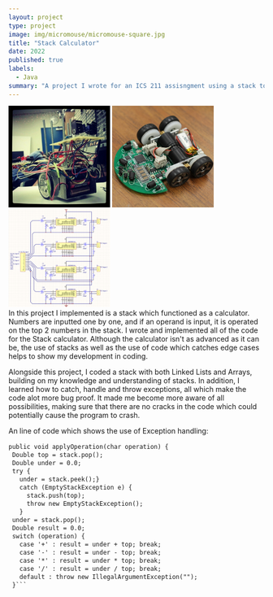 ```yaml
---
layout: project
type: project
image: img/micromouse/micromouse-square.jpg
title: "Stack Calculator"
date: 2022
published: true
labels:
  - Java
summary: "A project I wrote for an ICS 211 assisngment using a stack to create a calculator"
---
```


<div class="text-center p-4">
  <img width="200px" src="../img/micromouse/micromouse-robot.png" class="img-thumbnail" >
  <img width="200px" src="../img/micromouse/micromouse-robot-2.jpg" class="img-thumbnail" >
  <img width="200px" src="../img/micromouse/micromouse-circuit.png" class="img-thumbnail" >
</div>
In this project I implemented is a stack which functioned as a calculator. Numbers are inputted one by one, and if an operand is input, it is operated on the top 2 numbers in the stack. I wrote and implemented all of the code for the Stack calculator. Although the calculator isn't as advanced as it can be, the use of stacks as well as the use of code which catches edge cases helps to show my development in coding.

Alongside this project, I coded a stack with both Linked Lists and Arrays, building on my knowledge and understanding of stacks. In addition, I learned how to catch, handle and throw exceptions, all which make the code alot more bug proof. It made me become more aware of all possibilities, making sure that there are no cracks in the code which could potentially cause the program to crash. 

An line of code which shows the use of Exception handling:
```
public void applyOperation(char operation) {
 Double top = stack.pop();
 Double under = 0.0;
 try {
   under = stack.peek();}
   catch (EmptyStackException e) {
     stack.push(top);
     throw new EmptyStackException();
   }
 under = stack.pop();
 Double result = 0.0; 
 switch (operation) {
   case '+' : result = under + top; break;
   case '-' : result = under - top; break;
   case '*' : result = under * top; break;
   case '/' : result = under / top; break;
   default : throw new IllegalArgumentException("");
 }```
